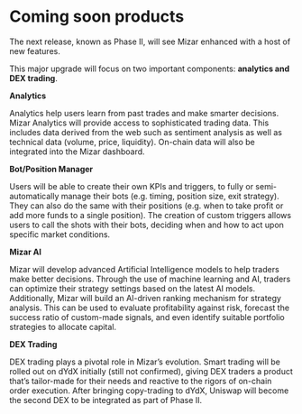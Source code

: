 # Coming soon products

The next release, known as Phase II, will see Mizar enhanced with a host of new features.

This major upgrade will focus on two important components: **analytics and DEX trading**.

**Analytics**&#x20;

Analytics help users learn from past trades and make smarter decisions. Mizar Analytics will provide access to sophisticated trading data. This includes data derived from the web such as sentiment analysis as well as technical data (volume, price, liquidity). On-chain data will also be integrated into the Mizar dashboard.

**Bot/Position Manager**&#x20;

Users will be able to create their own KPIs and triggers, to fully or semi-automatically manage their bots (e.g. timing, position size, exit strategy). They can also do the same with their positions (e.g. when to take profit or add more funds to a single position). The creation of custom triggers allows users to call the shots with their bots, deciding when and how to act upon specific market conditions.

**Mizar AI**&#x20;

Mizar will develop advanced Artificial Intelligence models to help traders make better decisions. Through the use of machine learning and AI, traders can optimize their strategy settings based on the latest AI models. Additionally, Mizar will build an AI-driven ranking mechanism for strategy analysis. This can be used to evaluate profitability against risk, forecast the success ratio of custom-made signals, and even identify suitable portfolio strategies to allocate capital.

**DEX Trading**

DEX trading plays a pivotal role in Mizar’s evolution. Smart trading will be rolled out on dYdX initially (still not confirmed), giving DEX traders a product that’s tailor-made for their needs and reactive to the rigors of on-chain order execution. After bringing copy-trading to dYdX, Uniswap will become the second DEX to be integrated as part of Phase II.
